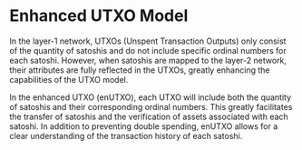 Enhanced UTXO Model
====

In the layer-1 network, UTXOs (Unspent Transaction Outputs) only consist of the quantity of satoshis and do not include specific ordinal numbers for each satoshi. However, when satoshis are mapped to the layer-2 network, their attributes are fully reflected in the UTXOs, greatly enhancing the capabilities of the UTXO model.

In the enhanced UTXO (enUTXO), each UTXO will include both the quantity of satoshis and their corresponding ordinal numbers. This greatly facilitates the transfer of satoshis and the verification of assets associated with each satoshi. In addition to preventing double spending, enUTXO allows for a clear understanding of the transaction history of each satoshi.
